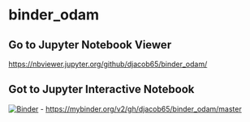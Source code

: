 # binder_odam

## Go to Jupyter Notebook Viewer

https://nbviewer.jupyter.org/github/djacob65/binder_odam/

## Got to Jupyter Interactive Notebook  

[![Binder](https://mybinder.org/badge_logo.svg)](https://mybinder.org/v2/gh/djacob65/binder_odam/master) - https://mybinder.org/v2/gh/djacob65/binder_odam/master

